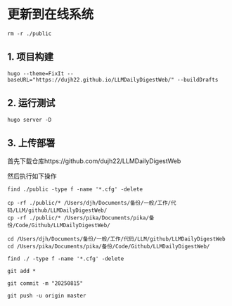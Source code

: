 # 更新到在线系统

```
rm -r ./public
```

## 1. 项目构建

```
hugo --theme=FixIt --baseURL="https://dujh22.github.io/LLMDailyDigestWeb/" --buildDrafts
```

## 2. 运行测试

```text
hugo server -D
```

## 3. 上传部署

首先下载仓库https://github.com/dujh22/LLMDailyDigestWeb

然后执行如下操作

```
find ./public -type f -name '*.cfg' -delete

cp -rf ./public/* /Users/djh/Documents/备份/一般/工作/代码/LLM/github/LLMDailyDigestWeb/
cp -rf ./public/* /Users/pika/Documents/pika/备份/Code/Github/LLMDailyDigestWeb/

cd /Users/djh/Documents/备份/一般/工作/代码/LLM/github/LLMDailyDigestWeb
cd /Users/pika/Documents/pika/备份/Code/Github/LLMDailyDigestWeb/

find ./ -type f -name '*.cfg' -delete

git add *

git commit -m "20250815"

git push -u origin master
```
